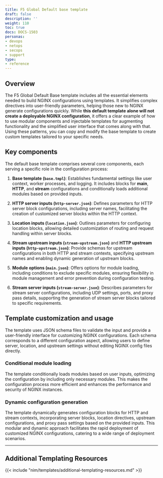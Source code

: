 ```yaml
---
title: F5 Global Default base template
draft: false
description: ''
weight: 110
toc: true
docs: DOCS-1503
personas:
- devops
- netops
- secops
- support
type:
- reference
---
```


## Overview

The F5 Global Default Base template includes all the essential elements needed to build NGINX configurations using templates. It simplifies complex directives into user-friendly parameters, helping those new to NGINX generate configurations quickly. While **this default template alone will not create a deployable NGINX configuration**, it offers a clear example of how to use modular components and injectable templates for augmenting functionality and the simplified user interface that comes along with that. Using these patterns, you can copy and modify the base template to create custom templates tailored to your specific needs.

## Key components

The default base template comprises several core components, each serving a specific role in the configuration process:

1. **Base template (`base.tmpl`)**: Establishes fundamental settings like user context, worker processes, and logging. It includes blocks for **main**, **HTTP**, and **stream** configurations and conditionally loads additional modules based on provided inputs.

2. **HTTP server inputs (`http-server.json`)**: Defines parameters for HTTP server block configurations, including server names, facilitating the creation of customized server blocks within the HTTP context.

3. **Location inputs (`location.json`)**: Outlines parameters for configuring location blocks, allowing detailed customization of routing and request handling within server blocks.

4. **Stream upstream inputs (`stream-upstream.json`)** and **HTTP upstream inputs (`http-upstream.json`)**: Provide schemas for upstream configurations in both HTTP and stream contexts, specifying upstream names and enabling dynamic generation of upstream blocks.

5. **Module options (`main.json`)**: Offers options for module loading, including conditions to exclude specific modules, ensuring flexibility in module management and error prevention during configuration testing.

6. **Stream server inputs (`stream-server.json`)**: Describes parameters for stream server configurations, including UDP settings, ports, and proxy pass details, supporting the generation of stream server blocks tailored to specific requirements.

## Template customization and usage

The template uses JSON schema files to validate the input and provide a user-friendly interface for customizing NGINX configurations. Each schema corresponds to a different configuration aspect, allowing users to define server, location, and upstream settings without editing NGINX config files directly.

### Conditional module loading

The template conditionally loads modules based on user inputs, optimizing the configuration by including only necessary modules. This makes the configuration process more efficient and enhances the performance and security of NGINX instances.

### Dynamic configuration generation

The template dynamically generates configuration blocks for HTTP and stream contexts, incorporating server blocks, location directives, upstream configurations, and proxy pass settings based on the provided inputs. This modular and dynamic approach facilitates the rapid deployment of customized NGINX configurations, catering to a wide range of deployment scenarios.

---

## Additional Templating Resources

{{< include "nim/templates/additional-templating-resources.md" >}}
